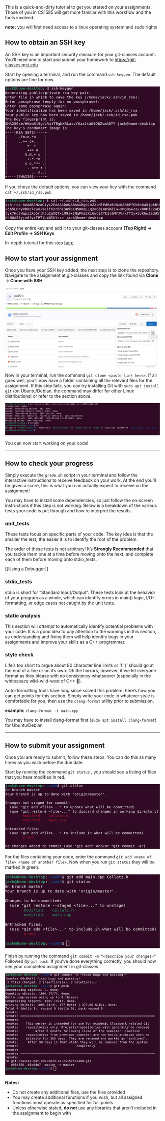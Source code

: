 
This is a quick-and-dirty tutorial to get you started on your assignments. Those of you in CS1585 will get more familiar with this workflow and the tools involved.

**note:** you will first need access to a linux operating system and _sudo_ rights

## How to obtain an SSH key

An SSH key is an important security measure for your git-classes account. You’ll need one to start and submit your homework to https://git-classes.mst.edu

Start by opening a terminal, and run the command ```ssh-keygen```. The default options are fine for now.

![broken img 💔](keygen.png)

If you chose the default options, you can view your key with the command ```cat ~/.ssh/id_rsa.pub```

![broken img 💔](key.png)

Copy the entire key and add it to your git-classes account
  **(Top Right) -> Edit Profile -> SSH Keys**

In-depth tutorial for this step [here](https://git-classes.mst.edu/help/user/ssh.md)

## How to start your assignment

Once you have your SSH key added, the next step is to clone the repository. Navigate to the assignment at git-classes and copy the link found via **Clone -> Clone with SSH**

![broken img 💔](clone.png)

Now in your terminal, run the command ```git clone <paste link here>```. If all goes well, you’ll now have a folder containing all the relevant files for the assignment. If this step fails, you can try installing Git with ```sudo apt install git``` (on Ubuntu/Debian, the command may differ for other Linux distributions) or refer to the section above.

![broken img 💔](clone2.png)

You can now start working on your code!

---
## How to check your progress

Simply execute the ```grade.sh``` script in your terminal and follow the interactive instructions to receive feedback on your work. At the end you’ll be given a score, this is what you can actually expect to receive on the assignment!

You may have to install some dependencies, so just follow the on-screen instructions if this step is not working. Below is a breakdown of the various tests your code is put through and how to interpret the results.

### unit_tests

These tests focus on specific parts of your code. The key idea is that the smaller the test, the easier it is to identify the root of the problem. 

The order of these tests is not arbitrary! It’s **Strongly Recommended** that you tackle them one at a time before moving onto the next, and complete each of them before moving onto stdio_tests.

[[Using a Debugger]]

### stdio_tests

stdio is short for “Standard Input/Output”. These tests look at the behavior of your program as a whole, which can identify errors in main() logic, I/O-formatting, or edge cases not caught by the unit tests.

### static analysis

This section will _attempt_ to automatically identify potential problems with your code. It is a good idea to pay attention to the warnings in this section, as understanding and fixing them will help identify bugs in your assignments and improve your skills as a C++ programmer.

### style check

Life’s too short to argue about 80 character line limits or if ‘{‘ should go at the end of a line or on it’s own. Oh the horrors, however, if we let everyone format as they please with no consistency whatsoever (especially in the whitespace wild-wild-west of C++ 🤠).

Auto-formatting tools have long since solved this problem, here’s how you can get points for this section. Simply write your code in whatever style is comfortable for you, then use the ```clang-format``` utility prior to submission.

**example:** ```clang-format -i main.cpp```

You may have to install clang-format first (```sudo apt install clang-format```) for Ubuntu/Debian

---
## How to submit your assignment

Once you are ready to submit, follow these steps. You can do this as many times as you wish before the due date.

Start by running the command ```git status``` , you should see a listing of files that you have modified in red.

![broken img 💔](status.png)

For the files containing your code, enter the command ```git add <name of file> <name of another file>```. Now when you run ```git status``` they will be marked in green.

![broken img 💔](add.png)

Finish by running the command ```git commit -m “<describe your changes>“``` Followed by ```git push```. If you’ve done everything correctly, you should now see your completed assignment in git-classes.

![broken img 💔](commit-push.png)

**Notes:**
* Do not create any additional files, use the files provided
* You may create additional functions if you wish, but all assigned functions must operate as specified for full points
* Unless otherwise stated, **do not** use any libraries that aren’t included in the assignment to begin with
